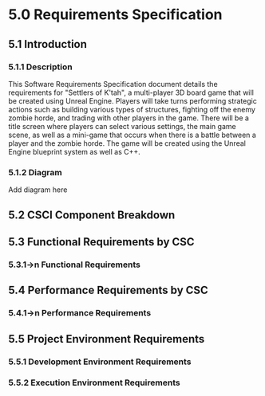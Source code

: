# 5.0 Requirements Specification

## 5.1 Introduction
### 5.1.1 Description
This Software Requirements Specification document details the requirements for "Settlers of K'tah", a multi-player 3D board game that will be created using Unreal Engine. Players will take turns performing strategic actions such as building various types of structures, fighting off the enemy zombie horde, and trading with other players in the game. There will be a title screen where players can select various settings, the main game scene, as well as a mini-game that occurs when there is a battle between a player and the zombie horde. The game will be created using the Unreal Engine blueprint system as well as C++.

### 5.1.2 Diagram
Add diagram here

## 5.2 CSCI Component Breakdown

## 5.3 Functional Requirements by CSC
### 5.3.1->n Functional Requirements

## 5.4 Performance Requirements by CSC
### 5.4.1->n Performance Requirements

## 5.5 Project Environment Requirements
### 5.5.1 Development Environment Requirements
### 5.5.2 Execution Environment Requirements
